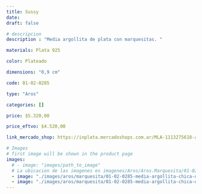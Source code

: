 ```yaml
---
title: Sussy
date: 
draft: false

# descripcion
description : "Media argollita de plata con marquesitas. "

materials: Plata 925

color: Plateado

dimensions: "0,9 cm"

code: 01-02-0285

type: "Aros"

categories: []

price: $5.320,00

price_eftvo: $4.520,00

link_mercado_shop: https://inplata.mercadoshops.com.ar/MLA-1113275618-aros-plata-925-y-marquesitas-media-argollita-sussy-_JM

# Images
# first image will be shown in the product page
images:
  # - image: "images/path_to_image"
  # La ubicacion de las imagenes es imagenes/Aros/Aros.Marquesita/01-02-0285-sussy
  - image: "./images/aros/marquesita/01-02-0285-media-argollita-chica-doble_a.jpeg"
  - image: "./images/aros/marquesita/01-02-0285-media-argollita-chica-doble_b.jpeg"
---
```

